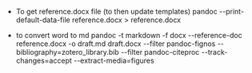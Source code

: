 
- To get reference.docx file (to then update templates)
pandoc --print-default-data-file reference.docx > reference.docx

- to convert word to md
pandoc -t markdown -f docx --reference-doc reference.docx -o draft.md draft.docx --filter pandoc-fignos --bibliography=zotero_library.bib --filter pandoc-citeproc --track-changes=accept --extract-media=figures
